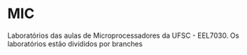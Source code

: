 # MIC
Laboratórios das aulas de Microprocessadores da UFSC - EEL7030. Os laboratórios estão divididos por branches
